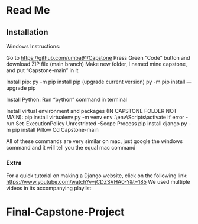 # Read Me #

## Installation ##

Windows Instructions:

Go to https://github.com/umba91/Capstone
	Press Green “Code” button and download ZIP file (main branch)
Make new folder, I named mine capstone, and put “Capstone-main” in it

Install pip: py -m pip install pip
(upgrade current version) py -m pip install — upgrade pip

Install Python:
Run “python” command in terminal

Install virtual environment and packages (IN CAPSTONE FOLDER NOT MAIN):
pip install virtualenv
py -m venv env
.\env\Scripts\activate
	If error - run Set-ExecutionPolicy Unrestricted -Scope Process
pip install django
py -m pip install Pillow
Cd Capstone-main


All of these commands are very similar on mac, just google the windows command and it will tell you the equal mac command

### Extra ###
For a quick tutorial on making a Django website, click on the following link:
https://www.youtube.com/watch?v=jCDZSVHA0-Y&t=185
We used multiple videos in its accompanying playlist
# Final-Capstone-Project
